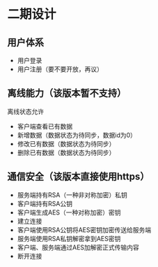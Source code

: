 # 二期设计

## 用户体系

* 用户登录
* 用户注册（要不要开放，再议）

## 离线能力（该版本暂不支持）
离线状态允许
* 客户端查看已有数据
* 新增数据（数据状态为待同步，数据id为0）
* 修改已有数据（数据状态为待同步）
* 删除已有数据（数据状态为待同步）

## 通信安全（该版本直接使用https）
* 服务端持有RSA（一种非对称加密）私钥
* 客户端持有RSA公钥
* 客户端生成AES（一种对称加密）密钥
* 建立连接
* 客户端使用RSA公钥将AES密钥加密传送给服务端
* 服务端使用RSA私钥解密拿到AES密钥
* 客户端、服务端通过AES加解密正式传输内容
* 断开连接
